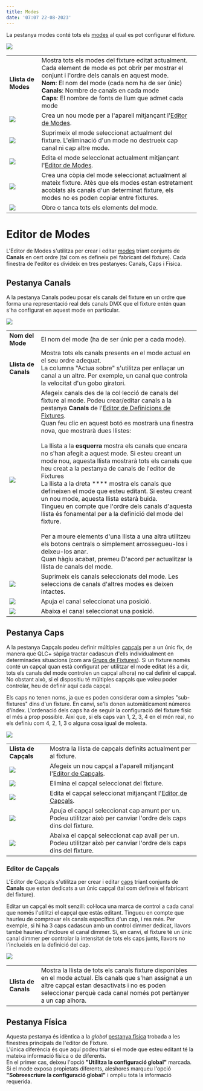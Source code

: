 ```yaml
---
title: Modes
date: '07:07 22-08-2023'
---
```


La pestanya modes conté tots els [modes](/basics/glossary-and-concepts#mode-del-fixture) al qual es pot configurar el fixture.

![](../fixtureeditor_modes.png)

|     |     |
| --- | --- |
| **Llista de Modes** | Mostra tots els modes del fixture editat actualment. Cada element de mode es pot obrir per mostrar el conjunt i l'ordre dels canals en aquest mode.<br>**Nom**: El nom del mode (cada nom ha de ser únic)<br>**Canals**: Nombre de canals en cada mode<br>**Caps**: El nombre de fonts de llum que admet cada mode |
| ![](/basics/edit_add.png) | Crea un nou mode per a l'aparell mitjançant l'[Editor de Modes](#editor-de-modes). |
| ![](/basics/edit_remove.png) | Suprimeix el mode seleccionat actualment del fixture. L'eliminació d'un mode no destrueix cap canal ni cap altre mode. |
| ![](/basics/edit.png) | Edita el mode seleccionat actualment mitjançant l'[Editor de Modes](#editor-de-modes). |
| ![](/basics/editcopy.png) | Crea una còpia del mode seleccionat actualment al mateix fixture. Atès que els modes estan estretament acoblats als canals d'un determinat fixture, els modes no es poden copiar entre fixtures. |
| ![](/basics/check.png) | Obre o tanca tots els elements del mode. |

Editor de Modes
===========

L'Editor de Modes s'utilitza per crear i editar [modes](/basics/glossary-and-concepts#mode-del-fixture) triant conjunts de **Canals** en cert ordre (tal com es defineix pel fabricant del fixture). Cada finestra de l'editor es divideix en tres pestanyes: Canals, Caps i Física.

Pestanya Canals
------------

A la pestanya Canals podeu posar els canals del fixture en un ordre que forma una representació real dels canals DMX que el fixture entén quan s'ha configurat en aquest mode en particular.

![](../fixtureeditor_mode_channels.png)

|     |     |
| --- | --- |
| **Nom del Mode** | El nom del mode (ha de ser únic per a cada mode). |
| **Llista de Canals** | Mostra tots els canals presents en el mode actual en el seu ordre adequat.  <br>La columna "Actua sobre" s'utilitza per enllaçar un canal a un altre. Per exemple, un canal que controla la velocitat d'un gobo giratori. |
| ![](/basics/edit_add.png) | Afegeix canals des de la col·lecció de canals del fixture al mode. Podeu crear/editar canals a la pestanya **Canals** de l'[Editor de Definicions de Fixtures](/fixture-definition-editor/channels).  <br>Quan feu clic en aquest botó es mostrarà una finestra nova, que mostrarà dues llistes:<br><br>La llista a la **esquerra** mostra els canals que encara no s'han afegit a aquest mode. Si esteu creant un mode nou, aquesta llista mostrarà tots els canals que heu creat a la pestanya de canals de l'editor de Fixtures<br>La llista a la dreta **** mostra els canals que defineixen el mode que esteu editant. Si esteu creant un nou mode, aquesta llista estarà buida.  <br> Tingueu en compte que l'ordre dels canals d'aquesta llista és fonamental per a la definició del mode del fixture.<br><br>Per a moure elements d'una llista a una altra utilitzeu els botons centrals o simplement arrossegueu-los i deixeu-los anar.  <br>Quan hàgiu acabat, premeu D'acord per actualitzar la llista de canals del mode. |
| ![](/basics/edit_remove.png) | Suprimeix els canals seleccionats del mode. Les seleccions de canals d'altres modes es deixen intactes. |
| ![](/basics/up.png) | Apuja el canal seleccionat una posició. |
| ![](/basics/down.png) | Abaixa el canal seleccionat una posició. |

Pestanya Caps
---------

A la pestanya Capçals podeu definir múltiples [capçals](/basics/glossary-and-concepts#capçal) per a un únic fix, de manera que QLC+ sàpiga tractar cadascun d'ells individualment en determinades situacions (com ara [Grups de Fixtures](/basics/glossary-and-concepts#grup-de-fixtures)). Si un fixture només conté un capçal quan està configurat per utilitzar el mode editat (és a dir, tots els canals del mode controlen un capçal alhora) no cal definir el capçal. No obstant això, si el dispositiu té múltiples capçals que voleu poder controlar, heu de definir aquí cada capçal.

Els caps no tenen noms, ja que es poden considerar com a simples "sub-fixtures" dins d'un fixture. En canvi, se'ls donen automàticament números d'índex. L'ordenació dels caps ha de seguir la configuració del fixture físic el més a prop possible. Així que, si els caps van 1, 2, 3, 4 en el món real, no els definiu com 4, 2, 1, 3 o alguna cosa igual de molesta.

![](../fixtureeditor_mode_heads.png)

|     |     |
| --- | --- |
| **Llista de Capçals** | Mostra la llista de capçals definits actualment per al fixture. |
| ![](/basics/edit_add.png) | Afegeix un nou capçal a l'aparell mitjançant l'[Editor de Capçals](#editor-de-capçals). |
| ![](/basics/edit_remove.png) | Elimina el capçal seleccionat del fixture. |
| ![](/basics/edit.png) | Edita el capçal seleccionat mitjançant l'[Editor de Capçals](#editor-de-capçals). |
| ![](/basics/up.png) | Apuja el capçal seleccionat cap amunt per un. Podeu utilitzar això per canviar l'ordre dels caps dins del fixture. |
| ![](/basics/down.png) | Abaixa el capçal seleccionat cap avall per un. Podeu utilitzar això per canviar l'ordre dels caps dins del fixture. |

### Editor de Capçals

L'Editor de Capçals s'utilitza per crear i editar [caps](/basics/glossary-and-concepts#capçal) triant conjunts de **Canals** que estan dedicats a un únic capçal (tal com defineix el fabricant del fixture).

Editar un capçal és molt senzill: col·loca una marca de control a cada canal que només l'utilitzi el capçal que estàs editant. Tingueu en compte que hauríeu de comprovar els canals específics d'un cap, i res més. Per exemple, si hi ha 3 caps cadascun amb un control dimmer dedicat, llavors també hauríeu d'incloure el canal dimmer. Si, en canvi, el fixture té un únic canal dimmer per controlar la intensitat de tots els caps junts, llavors no l'inclueixis en la definició del cap.

![](../fixtureeditor_mode_edit_head.png)

|     |     |
| --- | --- |
| **Llista de Canals** | Mostra la llista de tots els canals fixture disponibles en el mode actual. Els canals que s'han assignat a un altre capçal estan desactivats i no es poden seleccionar perquè cada canal només pot pertànyer a un cap alhora. |

Pestanya Física
------------

Aquesta pestanya és idèntica a la _global_ [pestanya física](/fixture-definition-editor/physical) trobada a les finestres principals de l'editor de Fixture.  
L'única diferència és que aquí podeu triar si el mode que esteu editant té la mateixa informació física o de diferents.  
En el primer cas, deixeu l'opció **"Utilitza la configuració global"** marcada. Si el mode exposa propietats diferents, aleshores marqueu l'opció **"Sobreescriure la configuració global"** i ompliu tota la informació requerida.
